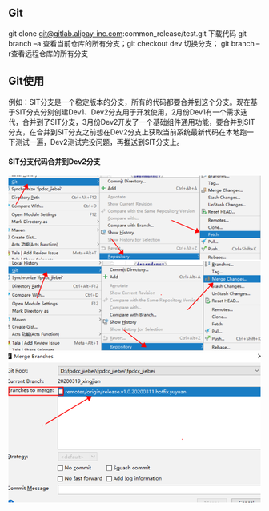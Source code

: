 ## Git
git clone git@gitlab.alipay-inc.com:common_release/test.git 下载代码
git branch –a 查看当前仓库的所有分支；git checkout dev 切换分支； git branch –r查看远程仓库的所有分支

## Git使用
例如：SIT分支是一个稳定版本的分支，所有的代码都要合并到这个分支。现在基于SIT分支分别创建Dev1、Dev2分支用于开发使用，2月份Dev1有一个需求迭代，合并到了SIT分支，3月份Dev2开发了一个基础组件通用功能，要合并到SIT分支，在合并到SIT分支之前想在Dev2分支上获取当前系统最新代码在本地跑一下测试一遍，Dev2测试完没问题，再推送到SIT分支上。
#### SIT分支代码合并到Dev2分支
![add image](/img/fetch.png)
![add image](/img/把别的分支合并到现在的分支.png)
![add image](/img/选择把哪个分支代码合并过来.png)
